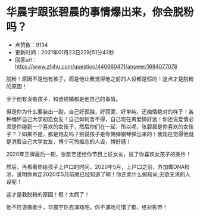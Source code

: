 # 华晨宇跟张碧晨的事情爆出来，你会脱粉吗？
- 点赞数：9134
- 更新时间：2021年01月23日22时51分43秒
- 回答url：https://www.zhihu.com/question/440660471/answer/1694077078
<body>
 <p data-pid="7DGLXD9O">脱粉！原因不是他有孩子，而是他让我觉得他之前的人设都是假的！这点才是脱粉的原因！</p>
 <p data-pid="eG_OoQBv">至于他有没有孩子，和谁结婚都是他自己的事情。</p>
 <p data-pid="BWpcsI_O">但是你为什么要装出一副，自己好孤独，好寂寞，好单纯，还痴情绝对的样子！各种缅怀自己大学初恋女友！自己如何舍不得，自己现在离爱情好远！你还说爱情必须是你碰到一个喜欢的女孩子，然后你们在一起，所以呢，张碧晨是你喜欢的女孩子？？如果不是，那是炮友吗？别说孩子是你俩弹钢琴弹出来的！我现在觉得他就是消费自己大学女友，博个可怜痴恋的人设，博好感！</p>
 <p data-pid="JfJpWmh0">2020年王牌最后一期，张歆艺还给你节目上征女友，说了你喜欢女孩子的条件！</p>
 <p data-pid="cKEx6is1">然后，再看看你给孩子上户口的时间，2020年5月，上户口之前，外加做DNA检测，说明你肯定2020年5月前就已经知道了啊！你还卖什么假和尚,无欲无求的人设呢！</p>
 <p data-pid="4pQr-Rwa">这才是我脱粉的原因！假！太假了！</p>
 <p data-pid="0d-i5iXj">他不应该做歌手，华晨宇你去演戏吧，你不演戏可惜了都，绝对影帝！</p>
</body>